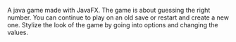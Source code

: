 A java game made with JavaFX.
The game is about guessing the right number.
You can continue to play on an old save or restart and create a new one.
Stylize the look of the game by going into options and changing the values.
